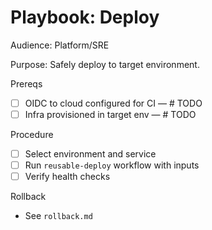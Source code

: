 # Playbook: Deploy

 Audience: Platform/SRE

 Purpose: Safely deploy to target environment.

 Prereqs
 - [ ] OIDC to cloud configured for CI — # TODO
 - [ ] Infra provisioned in target env — # TODO

 Procedure
 - [ ] Select environment and service
 - [ ] Run `reusable-deploy` workflow with inputs
 - [ ] Verify health checks

 Rollback
 - See `rollback.md`


